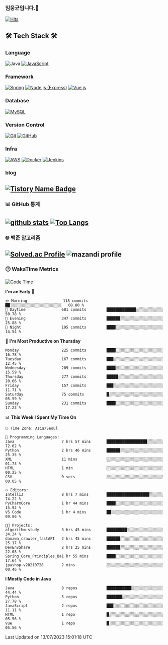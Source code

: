 <!--
**cornsilk-tea/cornsilk-tea** is a ✨ _special_ ✨ repository because its `README.md` (this file) appears on your GitHub profile.

Here are some ideas to get you started:

- 🔭 I’m currently working on ...
- 🌱 I’m currently learning ...
- 👯 I’m looking to collaborate on ...
- 🤔 I’m looking for help with ...
- 💬 Ask me about ...
- 📫 How to reach me: ...
- 😄 Pronouns: ...
- ⚡ Fun fact: ...
-->
### 임웅균입니다.👋
[![Hits](https://hits.seeyoufarm.com/api/count/incr/badge.svg?url=https%3A%2F%2Fgithub.com%2Fcornsilk-tea)](https://hits.seeyoufarm.com)




<!-- 내가 사용하는 기술스택 소개 -->
## 🛠 Tech Stack 🛠
### Language
![Java](https://img.shields.io/badge/Java-007396.svg?&style=for-the-badge&logo=Java&logoColor=white)
[![JavaScript](https://img.shields.io/badge/JavaScript-F7DF1E.svg?&style=for-the-badge&logo=JavaScript&logoColor=black)](https://developer.mozilla.org/en-US/docs/Web/JavaScript)

### Framework
[![Spring](https://img.shields.io/badge/Spring-6DB33F.svg?&style=for-the-badge&logo=Spring&logoColor=white)](https://spring.io)
[![Node.js (Express)](https://img.shields.io/badge/Node.js-Express-339933.svg?&style=for-the-badge&logo=Node.js&logoColor=white)](https://nodejs.org)
[![Vue.js](https://img.shields.io/badge/Vue.js-4FC08D.svg?&style=for-the-badge&logo=Vue.js&logoColor=white)](https://vuejs.org)

### Database
[![MySQL](https://img.shields.io/badge/MySQL-4479A1.svg?&style=for-the-badge&logo=MySQL&logoColor=white)](https://www.mysql.com)

### Version Control
[![Git](https://img.shields.io/badge/Git-F05032.svg?&style=for-the-badge&logo=Git&logoColor=white)](https://git-scm.com)
[![GitHub](https://img.shields.io/badge/GitHub-181717.svg?&style=for-the-badge&logo=GitHub&logoColor=white)](https://github.com)

### Infra
[![AWS](https://img.shields.io/badge/AWS-232F3E.svg?&style=for-the-badge&logo=Amazon-AWS&logoColor=white)](https://aws.amazon.com)
[![Docker](https://img.shields.io/badge/Docker-2496ED.svg?&style=for-the-badge&logo=Docker&logoColor=white)](https://www.docker.com)
[![Jenkins](https://img.shields.io/badge/Jenkins-D24939.svg?&style=for-the-badge&logo=Jenkins&logoColor=white)](https://www.jenkins.io)

### blog
[![Tistory Name Badge](https://tistory-readme-stats.vercel.app/api/badge?name=cornsilk-tea)](https://cornsilk-tea.tistory.com/)
---
### 📊 GitHub 통계
[![github stats](https://github-readme-stats.vercel.app/api?username=cornsilk-tea&show_icons=false&hide_border=false&rank_icon=github&include_all_commits=true)](https://github.com/cornsilk-tea)
[![Top Langs](https://github-readme-stats.vercel.app/api/top-langs/?username=cornsilk-tea&layout=compact)](https://github.com/cornsilk-tea)
---
### 🌐 백준 알고리즘
[![Solved.ac Profile](http://mazassumnida.wtf/api/v2/generate_badge?boj=dladndrbs)](https://solved.ac/dladndrbs/)
![mazandi profile](http://mazandi.herokuapp.com/api?handle=dladndrbs&theme=worm)
---
### 🕒 WakaTime Metrics
<!--START_SECTION:waka-->
![Code Time](http://img.shields.io/badge/Code%20Time-288%20hrs%207%20mins-blue)

**I'm an Early 🐤** 

```text
🌞 Morning                118 commits         ██░░░░░░░░░░░░░░░░░░░░░░░   08.80 % 
🌆 Daytime                681 commits         █████████████░░░░░░░░░░░░   50.78 % 
🌃 Evening                347 commits         ██████░░░░░░░░░░░░░░░░░░░   25.88 % 
🌙 Night                  195 commits         ████░░░░░░░░░░░░░░░░░░░░░   14.54 % 
```
📅 **I'm Most Productive on Thursday** 

```text
Monday                   225 commits         ████░░░░░░░░░░░░░░░░░░░░░   16.78 % 
Tuesday                  167 commits         ███░░░░░░░░░░░░░░░░░░░░░░   12.45 % 
Wednesday                209 commits         ████░░░░░░░░░░░░░░░░░░░░░   15.59 % 
Thursday                 277 commits         █████░░░░░░░░░░░░░░░░░░░░   20.66 % 
Friday                   157 commits         ███░░░░░░░░░░░░░░░░░░░░░░   11.71 % 
Saturday                 75 commits          █░░░░░░░░░░░░░░░░░░░░░░░░   05.59 % 
Sunday                   231 commits         ████░░░░░░░░░░░░░░░░░░░░░   17.23 % 
```


📊 **This Week I Spent My Time On** 

```text
🕑︎ Time Zone: Asia/Seoul

💬 Programming Languages: 
Java                     7 hrs 57 mins       ██████████████████░░░░░░░   72.62 % 
Python                   2 hrs 46 mins       ██████░░░░░░░░░░░░░░░░░░░   25.35 % 
XML                      11 mins             ░░░░░░░░░░░░░░░░░░░░░░░░░   01.73 % 
HTML                     1 min               ░░░░░░░░░░░░░░░░░░░░░░░░░   00.25 % 
CSV                      0 secs              ░░░░░░░░░░░░░░░░░░░░░░░░░   00.05 % 

🔥 Editors: 
IntelliJ                 8 hrs 7 mins        ███████████████████░░░░░░   74.22 % 
PyCharmCore              1 hr 44 mins        ████░░░░░░░░░░░░░░░░░░░░░   15.92 % 
VS Code                  1 hr 4 mins         ██░░░░░░░░░░░░░░░░░░░░░░░   09.86 % 

🐱‍💻 Projects: 
algorithm-study          3 hrs 45 mins       █████████░░░░░░░░░░░░░░░░   34.34 % 
danawa_crawler_fastAPI   2 hrs 45 mins       ██████░░░░░░░░░░░░░░░░░░░   25.17 % 
DevEnvShare              2 hrs 25 mins       ██████░░░░░░░░░░░░░░░░░░░   22.08 % 
Spring_Core_Principles_Ba1 hr 55 mins        ████░░░░░░░░░░░░░░░░░░░░░   17.64 % 
jpashop-v20210728        2 mins              ░░░░░░░░░░░░░░░░░░░░░░░░░   00.46 % 
```

**I Mostly Code in Java** 

```text
Java                     8 repos             ███████████░░░░░░░░░░░░░░   44.44 % 
Python                   5 repos             ███████░░░░░░░░░░░░░░░░░░   27.78 % 
JavaScript               2 repos             ███░░░░░░░░░░░░░░░░░░░░░░   11.11 % 
HTML                     1 repo              █░░░░░░░░░░░░░░░░░░░░░░░░   05.56 % 
Vue                      1 repo              █░░░░░░░░░░░░░░░░░░░░░░░░   05.56 % 
```




 Last Updated on 13/07/2023 15:01:18 UTC
<!--END_SECTION:waka-->
